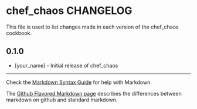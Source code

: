 # chef_chaos CHANGELOG

This file is used to list changes made in each version of the chef_chaos cookbook.

## 0.1.0
- [your_name] - Initial release of chef_chaos

- - -
Check the [Markdown Syntax Guide](http://daringfireball.net/projects/markdown/syntax) for help with Markdown.

The [Github Flavored Markdown page](http://github.github.com/github-flavored-markdown/) describes the differences between markdown on github and standard markdown.
